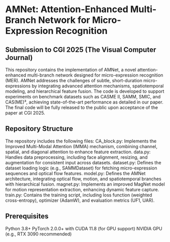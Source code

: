 # AMNet: Attention-Enhanced Multi-Branch Network for Micro-Expression Recognition
## Submission to CGI 2025 (The Visual Computer Journal)

This repository contains the implementation of AMNet, a novel attention-enhanced multi-branch network designed for micro-expression recognition (MER). AMNet addresses the challenges of subtle, short-duration micro-expressions by integrating advanced attention mechanisms, spatiotemporal modeling, and hierarchical feature fusion. The code is developed to support experiments on benchmark datasets such as CASME II, SAMM, SMIC, and CAS(ME)³, achieving state-of-the-art performance as detailed in our paper.
The final code will be fully released to the public upon acceptance of the paper at CGI 2025.

## Repository Structure
The repository includes the following files:
CA_block.py: Implements the Improved Multi-Modal Attention (IMMA) mechanism, combining channel, spatial, and diagonal attention to enhance feature extraction.
data.py: Handles data preprocessing, including face alignment, resizing, and augmentation for consistent input across datasets.
dataset.py: Defines the dataset loading logic (e.g., SAMMDataset) for fetching micro-expression sequences and optical flow features.
model.py: Defines the AMNet architecture, integrating optical flow, motion, and spatiotemporal branches with hierarchical fusion.
magnet.py: Implements an improved MagNet model for motion representation extraction, enhancing dynamic feature capture.
train.py: Contains the training script, including loss function (weighted cross-entropy), optimizer (AdamW), and evaluation metrics (UF1, UAR).

## Prerequisites
Python 3.8+
PyTorch 2.0.0+ with CUDA 11.8 (for GPU support)
NVIDIA GPU (e.g., RTX 3090 recommended)
